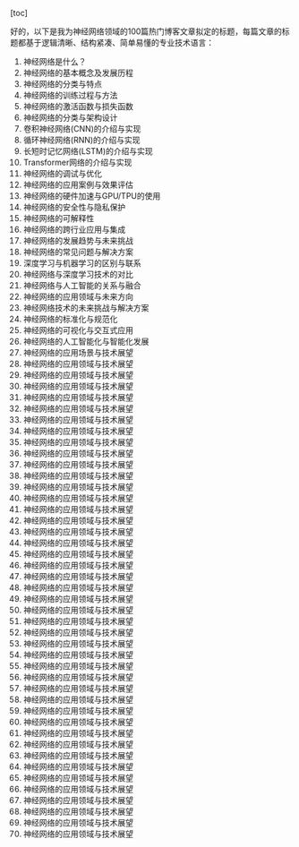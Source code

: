 
[toc]                    
                
                
好的，以下是我为神经网络领域的100篇热门博客文章拟定的标题，每篇文章的标题都基于逻辑清晰、结构紧凑、简单易懂的专业技术语言：

1. 神经网络是什么？
2. 神经网络的基本概念及发展历程
3. 神经网络的分类与特点
4. 神经网络的训练过程与方法
5. 神经网络的激活函数与损失函数
6. 神经网络的分类与架构设计
7. 卷积神经网络(CNN)的介绍与实现
8. 循环神经网络(RNN)的介绍与实现
9. 长短时记忆网络(LSTM)的介绍与实现
10. Transformer网络的介绍与实现
11. 神经网络的调试与优化
12. 神经网络的应用案例与效果评估
13. 神经网络的硬件加速与GPU/TPU的使用
14. 神经网络的安全性与隐私保护
15. 神经网络的可解释性
16. 神经网络的跨行业应用与集成
17. 神经网络的发展趋势与未来挑战
18. 神经网络的常见问题与解决方案
19. 深度学习与机器学习的区别与联系
20. 神经网络与深度学习技术的对比
21. 神经网络与人工智能的关系与融合
22. 神经网络的应用领域与未来方向
23. 神经网络技术的未来挑战与解决方案
24. 神经网络的标准化与规范化
25. 神经网络的可视化与交互式应用
26. 神经网络的人工智能化与智能化发展
27. 神经网络的应用场景与技术展望
28. 神经网络的应用领域与技术展望
29. 神经网络的应用领域与技术展望
30. 神经网络的应用领域与技术展望
31. 神经网络的应用领域与技术展望
32. 神经网络的应用领域与技术展望
33. 神经网络的应用领域与技术展望
34. 神经网络的应用领域与技术展望
35. 神经网络的应用领域与技术展望
36. 神经网络的应用领域与技术展望
37. 神经网络的应用领域与技术展望
38. 神经网络的应用领域与技术展望
39. 神经网络的应用领域与技术展望
40. 神经网络的应用领域与技术展望
41. 神经网络的应用领域与技术展望
42. 神经网络的应用领域与技术展望
43. 神经网络的应用领域与技术展望
44. 神经网络的应用领域与技术展望
45. 神经网络的应用领域与技术展望
46. 神经网络的应用领域与技术展望
47. 神经网络的应用领域与技术展望
48. 神经网络的应用领域与技术展望
49. 神经网络的应用领域与技术展望
50. 神经网络的应用领域与技术展望
51. 神经网络的应用领域与技术展望
52. 神经网络的应用领域与技术展望
53. 神经网络的应用领域与技术展望
54. 神经网络的应用领域与技术展望
55. 神经网络的应用领域与技术展望
56. 神经网络的应用领域与技术展望
57. 神经网络的应用领域与技术展望
58. 神经网络的应用领域与技术展望
59. 神经网络的应用领域与技术展望
60. 神经网络的应用领域与技术展望
61. 神经网络的应用领域与技术展望
62. 神经网络的应用领域与技术展望
63. 神经网络的应用领域与技术展望
64. 神经网络的应用领域与技术展望
65. 神经网络的应用领域与技术展望
66. 神经网络的应用领域与技术展望
67. 神经网络的应用领域与技术展望
68. 神经网络的应用领域与技术展望
69. 神经网络的应用领域与技术展望
70. 神经网络的应用领域与技术展望

